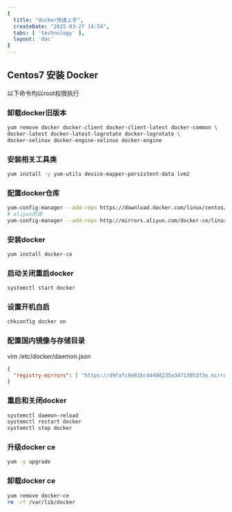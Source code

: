 ```yaml
---
{
  title: "docker快速上手",
  createDate: "2025-03-27 14:54",
  tabs: [ 'technology' ],
  layout: 'doc'
}
---
```


## Centos7 安装 Docker

以下命令均以root权限执行

### 卸载docker旧版本

``` bash
yum remove docker docker-client docker-client-latest docker-common \
docker-latest docker-latest-logrotate docker-logrotate \
docker-selinux docker-engine-selinux docker-engine
```

### 安装相关工具类

``` bash
yum install -y yum-utils device-mapper-persistent-data lvm2
```

### 配置docker仓库

``` bash
yum-config-manager --add-repo https://download.docker.com/linux/centos/docker-ce.repo
# aliyun的源
yum-config-manager --add-repo http://mirrors.aliyun.com/docker-ce/linux/centos/docker-ce.repo
```

### 安装docker

``` bash
yum install docker-ce
```

### 启动关闭重启docker

``` bash
systemctl start docker
```

### 设置开机自启

``` bash
chkconfig docker on
```

### 配置国内镜像与存储目录

vim /etc/docker/daemon.json

``` json
{
  "registry-mirrors": [ "https://d9fafc8e81bc44498235a34713053f3e.mirror.swr.myhuaweicloud.com" ]
}
```

### 重启和关闭docker

``` bash
systemctl daemon-reload
systemctl restart docker
systemctl stop docker
```

### 升级docker ce

``` bash
yum -y upgrade
```

### 卸载docker ce

``` bash
yum remove docker-ce
rm -rf /var/lib/docker
```

